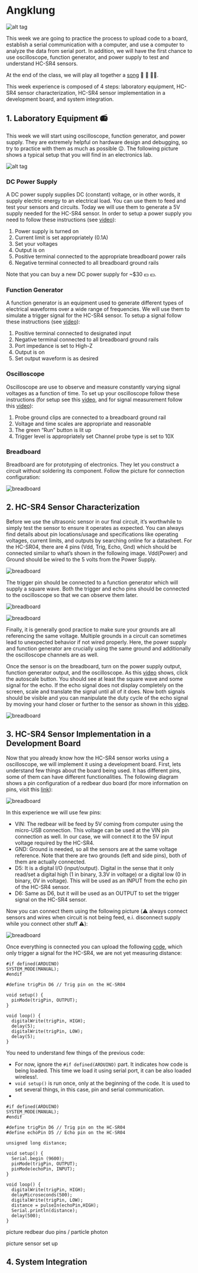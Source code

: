 # Angklung

![alt tag](pics/Angklung-Lessons_Musicon.png "Angklung")

This week we are going to practice the process to upload code to a board, establish a serial communication with a computer, and use a computer to analyze the data from serial port. In addition, we will have the first chance to use oscilloscope, function generator, and power supply to test and understand HC-SR4 sensors.

At the end of the class, we will play all together a [song](http://bit.ly/2fzAcMh) :musical_note: :musical_note: :musical_note::musical_keyboard:.

This week experience is composed of 4 steps: laboratory equipment, HC-SR4 sensor characterization, HC-SR4 sensor implementation in a development board, and system integration.

## 1. Laboratory Equipment :radio:

This week we will start using oscilloscope, function generator, and power supply. They are extremely helpful on hardware design and debugging, so try to practice with them as much as possible :wink:. The following picture shows a typical setup that you will find in an electronics lab.

![alt tag](pics/bench.png "Lab Bench")

### DC Power Supply

A DC power supply supplies DC (constant) voltage, or in other words, it supply electric energy to an electrical load. You can use them to feed and test your sensors and circuits. Today we will use them to generate a 5V supply needed for the HC-SR4 sensor. In order to setup a power supply you need to follow these instructions (see [video](https://youtu.be/oP0IX2d84Nk)):

1. Power supply is turned on
2. Current limit is set appropriately (0.1A)
3. Set your voltages
4. Output is on
5. Positive terminal connected to the appropriate breadboard power rails
6. Negative terminal connected to all breadboard ground rails

Note that you can buy a new DC power supply for ~$30 :dollar: :dollar:.

### Function Generator

A function generator is an equipment used to generate different types of electrical waveforms over a wide range of frequencies. We will use them to simulate a trigger signal for the HC-SR4 sensor. To setup a signal follow these instructions (see [video](https://youtu.be/zpEMqZeFxMI)):

1. Positive terminal connected to designated input
2. Negative terminal connected to all breadboard ground rails
3. Port impedance is set to High-Z
4. Output is on
5. Set output waveform is as desired

### Oscilloscope

Oscilloscope are use to observe and measure constantly varying signal voltages as a function of time. To set up your oscilloscope follow these instructions (for setup see this [video](https://youtu.be/ZjLhh1Y8Asw), and for signal measurement follow this [video](https://youtu.be/t1-gUZGON_E)):

1. Probe ground clips are connected to a breadboard ground rail
2. Voltage and time scales are appropriate and reasonable
3. The green “Run” button is lit up
4. Trigger level is appropriately set
Channel probe type is set to 10X

### Breadboard

Breadboard are for prototyping of electronics. They let you construct a circuit without soldering its component. Follow the picture for connection configuration:

![breadboard](pics/breadboard.png "Breadboard")

## 2. HC-SR4 Sensor Characterization

Before we use the ultrasonic sensor in our final circuit, it’s worthwhile to simply test the sensor to ensure it operates as expected. You can always find details about pin locations/usage and specifications like operating voltages, current limits, and outputs by searching online for a datasheet. For the HC-SR04, there are 4 pins (Vdd, Trig, Echo, Gnd) which should be connected similar to what’s shown in the following image. Vdd(Power) and Ground should be wired to the 5 volts from the Power Supply.

![breadboard](pics/HR1b.png)

The trigger pin should be connected to a function generator which will supply a square wave. Both the trigger and echo pins should be connected to the oscilloscope so that we can observe them later.

![breadboard](pics/HR2.png)

![breadboard](pics/HR3.png)

Finally, it is generally good practice to make sure your grounds are all referencing the same voltage. Multiple grounds in a circuit can sometimes lead to unexpected behavior if not wired properly. Here, the power supply and function generator are crucially using the same ground and additionally the oscilloscope channels are as well.

Once the sensor is on the breadboard, turn on the power supply output, function generator output, and the oscilloscope. As this [video](https://youtu.be/UqZWHig9Gnw) shows, click the autoscale button. You should see at least the square wave and some signal for the echo. If the echo signal does not display completely on the screen, scale and translate the signal until all of it does. Now both signals should be visible and you can manipulate the duty cycle of the echo signal by moving your hand closer or further to the sensor as shown in this [video](https://youtu.be/BAyzCAeqiWk).

![breadboard](pics/HR5.png)

## 3. HC-SR4 Sensor Implementation in a Development Board

Now that you already know how the HC-SR4 sensor works using a oscilloscope, we will implement it using a development board. First, lets understand few things about the board being used. It has different pins, some of them can have different functionalities. The following diagram shows a pin configuration of a redbear duo board (for more information on pins, visit this [link](https://github.com/redbear/Duo/blob/master/docs/duo_introduction.md)):

![breadboard](pics/RBDuo_Pinout.png)

In this experience we will use few pins:

* VIN: The redbear will be feed by 5V coming from computer using the micro-USB connection. This voltage can be used at the VIN pin connection as well. In our case, we will connect it to the 5V input voltage required by the HC-SR4.
* GND: Ground is needed, so all the sensors are at the same voltage reference. Note that there are two grounds (left and side pins), both of them are actually connected.
* D5: It is a digital I/O (input/output). Digital in the sense that it only read/set a digital high (1 in binary, 3.3V in voltage) or a digital low (0 in binary, 0V in voltage). This will be used as an INPUT from the echo pin of the HC-SR4 sensor.
* D6: Same as D6, but it will be used as an OUTPUT to set the trigger signal on
the HC-SR4 sensor.

Now you can connect them using the following picture (:warning: always connect sensors and wires when circuit is not being feed, e.i. disconnect supply while you connect other stuff :warning:):

![breadboard](pics/IMG_6279.JPG)

Once everything is connected you can upload the following [code](https://github.com/jpduarteeecs/hardwaremakers/blob/master/ultrasonic/HC_SR4_Demo/HC_SR4_Demo.ino), which only trigger a signal for the HC-SR4, we are not yet measuring distance:

```Arduino
#if defined(ARDUINO)
SYSTEM_MODE(MANUAL);
#endif

#define trigPin D6 // Trig pin on the HC-SR04

void setup() {
  pinMode(trigPin, OUTPUT);
}

void loop() {
  digitalWrite(trigPin, HIGH);
  delay(5);
  digitalWrite(trigPin, LOW);
  delay(5);
}
```

You need to understand few things of the previous code:

* For now, ignore the `#if defined(ARDUINO)` part. It indicates how code is being loaded. This time we load it using serial port, it can be also loaded wireless!.
* `void setup()` is run once, only at the beginning of the code. It is used to set several things, in this case, pin and serial communication.
*  

```Arduino
#if defined(ARDUINO)
SYSTEM_MODE(MANUAL);
#endif

#define trigPin D6 // Trig pin on the HC-SR04
#define echoPin D5 // Echo pin on the HC-SR04

unsigned long distance;

void setup() {
  Serial.begin (9600);
  pinMode(trigPin, OUTPUT);
  pinMode(echoPin, INPUT);
}

void loop() {
  digitalWrite(trigPin, HIGH);
  delayMicroseconds(500);
  digitalWrite(trigPin, LOW);
  distance = pulseIn(echoPin,HIGH);
  Serial.println(distance);
  delay(500);
}
```

picture redbear duo pins / particle photon

picture sensor set up

## 4. System Integration
